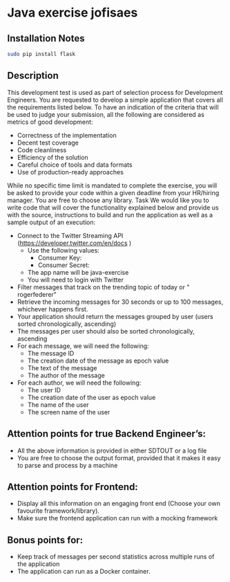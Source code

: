 # Java exercise jofisaes


## Installation Notes

```bash
sudo pip install flask
```

## Description
This development test is used as part of selection process for Development Engineers. You are requested to develop a simple application that covers all the requirements listed below. To have an indication of the criteria that will be used to judge your submission, all the following are considered as metrics of good development:

- Correctness of the implementation
- Decent test coverage
- Code cleanliness
- Efficiency of the solution
- Careful choice of tools and data formats
- Use of production-ready approaches

While no specific time limit is mandated to complete the exercise, you will be asked to provide your code within a given deadline from your HR/hiring manager. You are free to choose any library. 
Task
We would like you to write code that will cover the functionality explained below and provide us with the source, instructions to build and run the application as well as a sample output of an execution:
- Connect to the Twitter Streaming API  (https://developer.twitter.com/en/docs )
     - Use the following values:
        - Consumer Key: <you receive a consumer key>
        - Consumer Secret: <your receive a secret>
     - The app name will be java-exercise
     - You will need to login with Twitter
- Filter messages that track on the trending topic of today or " rogerfederer"
- Retrieve the incoming messages for 30 seconds or up to 100 messages, whichever happens first.
- Your application should return the messages grouped by user (users sorted chronologically, ascending)
- The messages per user should also be sorted chronologically, ascending
- For each message, we will need the following:
    - The message ID
    - The creation date of the message as epoch value
    - The text of the message
    - The author of the message
- For each author, we will need the following:
    - The user ID
    - The creation date of the user as epoch value
    - The name of the user
    - The screen name of the user

## Attention points for true Backend Engineer’s:
- All the above information is provided in either SDTOUT or a log file
- You are free to choose the output format, provided that it makes it easy to parse and process by a machine

## Attention points for Frontend:
- Display all this information on an engaging front end (Choose your own favourite framework/library). 
- Make sure the frontend application can run with a mocking framework

## Bonus points for:
- Keep track of messages per second statistics across multiple runs of the application
- The application can run as a Docker container.
